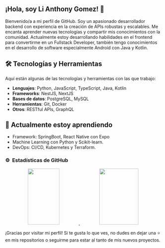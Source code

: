 

<!--
**cyberscript-pro/cyberscript-pro** is a ✨ _special_ ✨ repository because its `README.md` (this file) appears on your GitHub profile.

Here are some ideas to get you started:

- 🔭 I’m currently working on ...
- 🌱 I’m currently learning ...
- 👯 I’m looking to collaborate on ...
- 🤔 I’m looking for help with ...
- 💬 Ask me about ...
- 📫 How to reach me: ...
- 😄 Pronouns: ...
- ⚡ Fun fact: ...
-->
## ¡Hola, soy Li Anthony Gomez! 👋

Bienvenido/a a mi perfil de GitHub. Soy un apasionado desarrollador backend con experiencia en la creación de APIs robustas y escalables. Me encanta aprender nuevas tecnologías y compartir mis conocimientos con la comunidad. Actualmente estoy desarrollando habilidades en el frontend para convertirme en un Fullstack Developer, también tengo conocimientos en el desarrollo de software especialmente Android con Java y Kotlin.

## 🛠️ Tecnologías y Herramientas

Aquí están algunas de las tecnologías y herramientas con las que trabajo:

- **Lenguajes**: Python, JavaScript, TypeScript, Java, Kotlin 
- **Frameworks**: NestJS, NextJS
- **Bases de datos**: PostgreSQL, MySQL
- **Herramientas**: Git, Docker
- **Otros**: RESTful APIs, GraphQL

## 🌱 Actualmente estoy aprendiendo 

- Framework: SpringBoot, React Native con Expo
- Machine Learning con Python y Scikit-learn.
- DevOps: CI/CD, Kubernetes y Terraform.

### ⚙️ &nbsp;Estadísticas de GitHub

  <p align="center">
    <a href="https://github.com/cyberscript-pro">
      <img height="180em" width = "45%" src="https://github-readme-stats-eight-theta.vercel.app/api?username=cyberscript-pro&show_icons=true&theme=algolia&include_all_commits=true&count_private=true"/>
      <img height="180em" width = "50%" src="https://github-readme-stats-eight-theta.vercel.app/api/top-langs/?username=cyberscript-pro&layout=compact&langs_count=8&theme=algolia"/>
    </a>
  </p>

¡Gracias por visitar mi perfil! Si te gusta lo que ves, no dudes en dejar una ⭐ en mis repositorios o seguirme para estar al tanto de mis nuevos proyectos.



